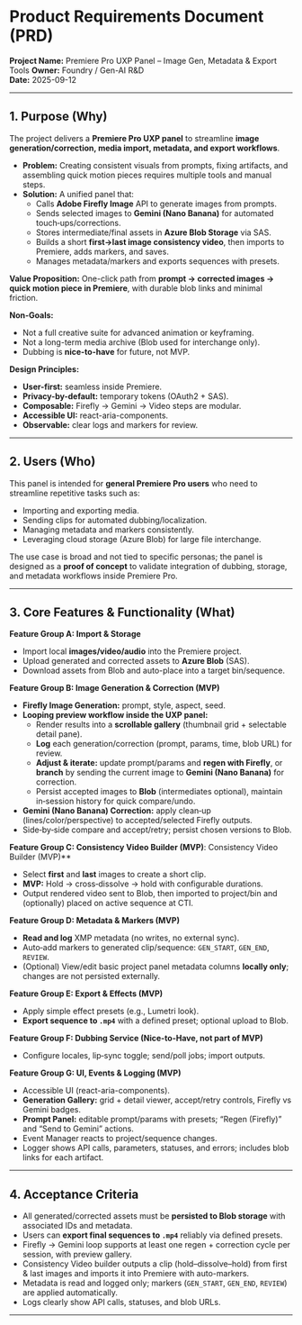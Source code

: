 # Product Requirements Document (PRD)

**Project Name:** Premiere Pro UXP Panel – Image Gen, Metadata & Export Tools
**Owner:** Foundry / Gen-AI R&D  
**Date:** 2025-09-12  

---

## 1. Purpose (Why)

The project delivers a **Premiere Pro UXP panel** to streamline **image generation/correction, media import, metadata, and export workflows**.
- **Problem:** Creating consistent visuals from prompts, fixing artifacts, and assembling quick motion pieces requires multiple tools and manual steps.
- **Solution:** A unified panel that:
  - Calls **Adobe Firefly Image** API to generate images from prompts.
  - Sends selected images to **Gemini (Nano Banana)** for automated touch‑ups/corrections.
  - Stores intermediate/final assets in **Azure Blob Storage** via SAS.
  - Builds a short **first→last image consistency video**, then imports to Premiere, adds markers, and saves.
  - Manages metadata/markers and exports sequences with presets.

**Value Proposition:** One-click path from **prompt → corrected images → quick motion piece in Premiere**, with durable blob links and minimal friction.

**Non-Goals:**  
- Not a full creative suite for advanced animation or keyframing.  
- Not a long-term media archive (Blob used for interchange only).  
- Dubbing is **nice-to-have** for future, not MVP.

**Design Principles:**  
- **User-first:** seamless inside Premiere.  
- **Privacy-by-default:** temporary tokens (OAuth2 + SAS).  
- **Composable:** Firefly → Gemini → Video steps are modular.  
- **Accessible UI:** react-aria-components.  
- **Observable:** clear logs and markers for review.

---

## 2. Users (Who)

This panel is intended for **general Premiere Pro users** who need to streamline repetitive tasks such as:
- Importing and exporting media.
- Sending clips for automated dubbing/localization.
- Managing metadata and markers consistently.
- Leveraging cloud storage (Azure Blob) for large file interchange.

The use case is broad and not tied to specific personas; the panel is designed as a **proof of concept** to validate integration of dubbing, storage, and metadata workflows inside Premiere Pro.

---

## 3. Core Features & Functionality (What)

**Feature Group A: Import & Storage**  
- Import local **images/video/audio** into the Premiere project.  
- Upload generated and corrected assets to **Azure Blob** (SAS).  
- Download assets from Blob and auto-place into a target bin/sequence.  

**Feature Group B: Image Generation & Correction (MVP)**  
- **Firefly Image Generation:** prompt, style, aspect, seed.  
- **Looping preview workflow inside the UXP panel:**
  - Render results into a **scrollable gallery** (thumbnail grid + selectable detail pane).
  - **Log** each generation/correction (prompt, params, time, blob URL) for review.
  - **Adjust & iterate:** update prompt/params and **regen with Firefly**, or **branch** by sending the current image to **Gemini (Nano Banana)** for correction.
  - Persist accepted images to **Blob** (intermediates optional), maintain in‑session history for quick compare/undo.
- **Gemini (Nano Banana) Correction:** apply clean‑up (lines/color/perspective) to accepted/selected Firefly outputs.  
- Side‑by‑side compare and accept/retry; persist chosen versions to Blob.  

**Feature Group C: Consistency Video Builder (MVP)**: Consistency Video Builder (MVP)**  
- Select **first** and **last** images to create a short clip.  
- **MVP:** Hold → cross‑dissolve → hold with configurable durations.  
- Output rendered video sent to Blob, then imported to project/bin and (optionally) placed on active sequence at CTI.

**Feature Group D: Metadata & Markers (MVP)**  
- **Read and log** XMP metadata (no writes, no external sync).  
- Auto‑add markers to generated clip/sequence: `GEN_START`, `GEN_END`, `REVIEW`.  
- (Optional) View/edit basic project panel metadata columns **locally only**; changes are not persisted externally.

**Feature Group E: Export & Effects (MVP)**  
- Apply simple effect presets (e.g., Lumetri look).  
- **Export sequence to `.mp4`** with a defined preset; optional upload to Blob.  

**Feature Group F: Dubbing Service (Nice-to-Have, not part of MVP)**  
- Configure locales, lip‑sync toggle; send/poll jobs; import outputs.  

**Feature Group G: UI, Events & Logging (MVP)**  
- Accessible UI (react-aria-components).  
- **Generation Gallery:** grid + detail viewer, accept/retry controls, Firefly vs Gemini badges.  
- **Prompt Panel:** editable prompt/params with presets; “Regen (Firefly)” and “Send to Gemini” actions.  
- Event Manager reacts to project/sequence changes.  
- Logger shows API calls, parameters, statuses, and errors; includes blob links for each artifact.

---

## 4. Acceptance Criteria

- All generated/corrected assets must be **persisted to Blob storage** with associated IDs and metadata.  
- Users can **export final sequences to `.mp4`** reliably via defined presets.  
- Firefly → Gemini loop supports at least one regen + correction cycle per session, with preview gallery.  
- Consistency Video builder outputs a clip (hold–dissolve–hold) from first & last images and imports it into Premiere with auto-markers.  
- Metadata is read and logged only; markers (`GEN_START`, `GEN_END`, `REVIEW`) are applied automatically.  
- Logs clearly show API calls, statuses, and blob URLs.

---

